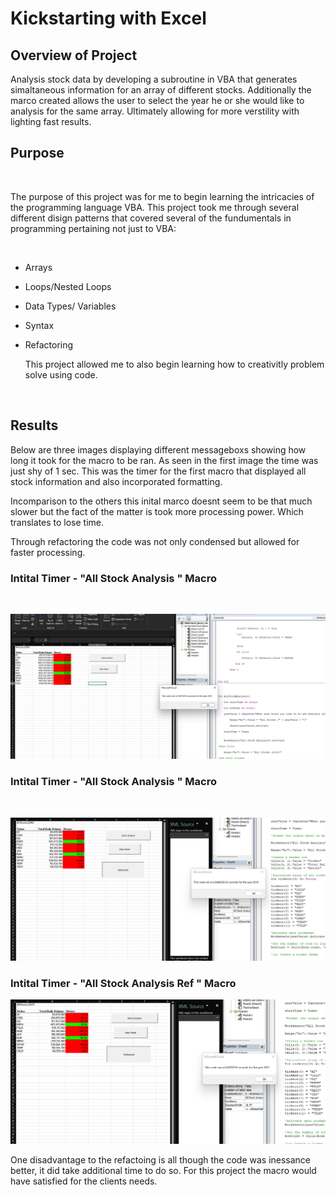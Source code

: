 # Kickstarting with Excel

## Overview of Project

Analysis stock data by developing a subroutine in VBA that generates simaltaneous information for an array of different stocks. Additionally the marco created allows the user to select the year he or she would like to analysis for the same array. Ultimately allowing for more verstility with lighting fast results. 


## Purpose

<br>

The purpose of this project was for me to begin learning the intricacies of the programming language VBA. This project took me through several different disign patterns that covered several of the fundumentals in programming pertaining not just to VBA:

<br>

 - Arrays
- Loops/Nested Loops
- Data Types/ Variables
- Syntax 
- Refactoring

    This project allowed me to also begin learning how to creativitly problem solve using code. 
<br>

## Results

Below are three images displaying different messageboxs showing how long it took for the macro to be ran. As seen in the first image the time was just shy of 1 sec. This was the timer for the first macro that displayed all stock information and also incorporated formatting.

Incomparison to the others this inital marco doesnt seem to be that much slower but the fact of the matter is took more processing power. Which translates to lose time.

Through refactoring the code was not only condensed but allowed for faster processing.


### Intital Timer - "All Stock Analysis " Macro
<br>

![Inital Timer](https://github.com/Atomickilroy/Stock_Analysis/blob/main/Inital%20Timer.png)
 
### Intital Timer - "All Stock Analysis " Macro
 <br>

![VBA_Challenge_2018.png](https://github.com/Atomickilroy/Stock_Analysis/blob/main/VBA_Challenge_2018.png)


### Intital Timer - "All Stock Analysis Ref " Macro  

![VBA_Challenge_2017.png](https://github.com/Atomickilroy/Stock_Analysis/blob/main/VBA_Challenge_2017.png)


One disadvantage to the refactoing is all though the code was inessance better, it did take additional time to do so. For this project the macro would have satisfied for the clients needs.
